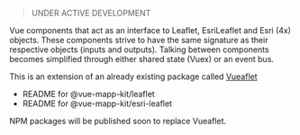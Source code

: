> UNDER ACTIVE DEVELOPMENT

Vue components that act as an interface to Leaflet, EsriLeaflet and Esri (4x) objects. These components strive to have the same signature as their respective objects (inputs and outputs). Talking between components becomes simplified through either shared state (Vuex) or an event bus.

This is an extension of an already existing package called [Vueaflet](https://www.npmjs.com/package/@vueaflet/core)

* README for @vue-mapp-kit/leaflet
* README for @vue-mapp-kit/esri-leaflet

NPM packages will be published soon to replace Vueaflet.